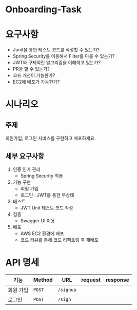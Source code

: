 # Onboarding-Task

# 요구사항

- Junit을 통한 테스트 코드를 작성할 수 있는가?
- Spring Security를 이용해서 Filter를 다룰 수 있는가?
- JWT와 구체적인 알고리즘을 이해하고 있는가?
- PR을 할 수 있는가?
- 코드 개선이 가능한가?
- EC2에 배포가 가능한가?

# 시나리오

## 주제

회원가입, 로그인 서비스를 구현하고 배포하세요.

## 세부 요구사항

1. 인증 인가 관리
    - Spring Security 적용
2. 기능 구현
    - 회원 가입
    - 로그인 : JWT를 통한 무상태
3. 테스트
    - JWT Unit 테스트 코드 작성
4. 검증
    - Swagger UI 이용
5. 배포
    - AWS EC2 환경에 배포
    - 코드 리뷰를 통해 코드 리팩토링 후 재배포

# API 명세

| 기능    | Method | URL       | request | response |
|-------|--------|-----------|---------|----------|
| 회원 가입 | `POST` | `/signup` |         |          | 
| 로그인   | `POST` | `/sign`   |         |          |

